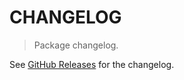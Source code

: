 # CHANGELOG

> Package changelog.

See [GitHub Releases](https://github.com/stdlib-js/random-iter-improved-ziggurat/releases) for the changelog.